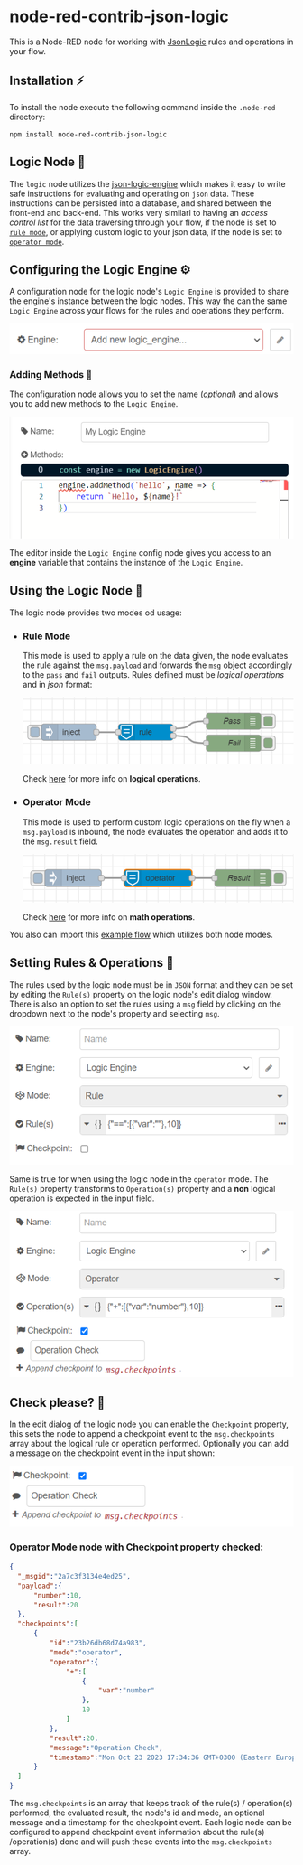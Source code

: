 # node-red-contrib-json-logic
This is a Node-RED node for working with [JsonLogic](https://jessemitchell.me/json-logic-engine/) rules and operations in your flow.

## Installation :zap:
To install the node execute the following command inside the `.node-red` directory:
```console
npm install node-red-contrib-json-logic
```

## Logic Node :vulcan_salute:
The `logic` node utilizes the [json-logic-engine](https://jessemitchell.me/json-logic-engine/) which makes it easy to write safe instructions for evaluating and operating on `json` data. These instructions can be persisted into a database, and shared between the front-end and back-end. This works very similarl to having an *access control list* for the data traversing through your flow, if the node is set to [`rule mode`](#rule-mode), or applying custom logic to your json data, if the node is set to [`operator mode`](#operator-mode).

## Configuring the Logic Engine :gear:
A configuration node for the logic node's `Logic Engine` is provided to share the engine's instance between the logic nodes. This way the can the same `Logic Engine` across your flows for the rules and operations they perform.

  ![ConfigEngine](https://github.com/Doth-J/node-red-contrib-json-logic/blob/master/docs/config_engine.png?raw=true) 

### Adding Methods :nut_and_bolt:
The configuration node allows you to set the name (*optional*) and allows you to add new methods to the `Logic Engine`. 

  [![ConfigMethods](https://github.com/Doth-J/node-red-contrib-json-logic/blob/master/docs/config_methods.png?raw=true)](https://jessemitchell.me/json-logic-engine/docs/methods)

The editor inside the `Logic Engine` config node gives you access to an **engine** variable that contains the instance of the `Logic Engine`. 

## Using the Logic Node :wrench:
The logic node provides two modes od usage:
- ### Rule Mode
  This mode is used to apply a rule on the data given, the node evaluates the rule against the `msg.payload` and forwards the `msg` object accordingly to the `pass` and `fail` outputs. Rules defined must be *logical operations* and in *json* format:

  [![RuleMode](https://github.com/Doth-J/node-red-contrib-json-logic/blob/master/docs/rule.png?raw=true)](https://github.com/Doth-J/node-red-contrib-json-logic/blob/master/flows/rule_mode_flow.json) 
  
  Check [here](https://jessemitchell.me/json-logic-engine/docs/logic) for more info on **logical operations**.

- ### Operator Mode
  This mode is used to perform custom logic operations on the fly when a `msg.payload` is inbound, the node evaluates the operation and adds it to the `msg.result` field.

  [![OperatorMode](https://github.com/Doth-J/node-red-contrib-json-logic/blob/master/docs/operator.png?raw=true)](https://github.com/Doth-J/node-red-contrib-json-logic/blob/master/flows/operator_mode_flow.json)
  
  Check [here](https://jessemitchell.me/json-logic-engine/docs/math) for more info on **math operations**.

You also can import this [example flow](https://github.com/Doth-J/node-red-contrib-json-logic/blob/master/flows/example_flow.json) which utilizes both node modes.

## Setting Rules & Operations :bookmark_tabs:
The rules used by the logic node must be in `JSON` format and they can be set by editing the `Rule(s)` property on the logic node's edit dialog window. There is also an option to set the rules using a `msg` field by clicking on the dropdown next to the node's property and selecting `msg`.   
    
  ![RuleModeEdit](https://github.com/Doth-J/node-red-contrib-json-logic/blob/master/docs/rule_edit.png?raw=true)

Same is true for when using the logic node in the `operator` mode. The `Rule(s)` property transforms to `Operation(s)` property and a **non** logical operation is expected in the input field. 
  
  ![OperatorModeEdit](https://github.com/Doth-J/node-red-contrib-json-logic/blob/master/docs/operator_edit.png?raw=true)

  ## Check please? :receipt:
  In the edit dialog of the logic node you can enable the `Checkpoint` property, this sets the node to append a checkpoint event to the `msg.checkpoints` array about the logical rule or operation performed.
  Optionally you can add a message on the checkpoint event in the input shown:

  ![CheckpointProperty](https://github.com/Doth-J/node-red-contrib-json-logic/blob/master/docs/checkpoint_edit.png?raw=true)

  ### Operator Mode node with Checkpoint property checked:  
  ```json
{
    "_msgid":"2a7c3f3134e4ed25",
    "payload":{
        "number":10,
        "result":20
    },
    "checkpoints":[
        {
            "id":"23b26db68d74a983",
            "mode":"operator",
            "operator":{
                "+":[
                    {
                        "var":"number"
                    },
                    10
                ]
            },
            "result":20,
            "message":"Operation Check",
            "timestamp":"Mon Oct 23 2023 17:34:36 GMT+0300 (Eastern European Summer Time)"
        }
    ]
}
  ```

  The `msg.checkpoints` is an array that keeps track of the rule(s) / operation(s) performed, the evaluated result, the node's id and mode, an optional message and a timestamp for the checkpoint event. Each logic node can be configured to append checkpoint event information about the rule(s) /operation(s) done and will push these events into the `msg.checkpoints` array.   
